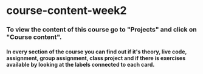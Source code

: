 # course-content-week2
### To view the content of this course go to "Projects" and click on "Course content".

#### In every section of the course you can find out if it's theory, live code, assignment, group assignment, class project and if there is exercises available by looking at the labels connected to each card. 
